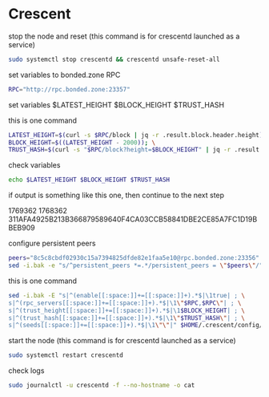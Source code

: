 # Crescent



stop the node and reset (this command is for crescentd launched as a service)

```bash
sudo systemctl stop crescentd && crescentd unsafe-reset-all
```

set variables to bonded.zone RPC

```bash
RPC="http://rpc.bonded.zone:23357"
```

set variables $LATEST\_HEIGHT $BLOCK\_HEIGHT $TRUST\_HASH

this is one command

```bash
LATEST_HEIGHT=$(curl -s $RPC/block | jq -r .result.block.header.height); \
BLOCK_HEIGHT=$((LATEST_HEIGHT - 2000)); \
TRUST_HASH=$(curl -s "$RPC/block?height=$BLOCK_HEIGHT" | jq -r .result.block_id.hash)
```

check variables

```bash
echo $LATEST_HEIGHT $BLOCK_HEIGHT $TRUST_HASH
```

if output is something like this one, then continue to the next step

1769362 1768362 311AFA4925B213B366879589640F4CA03CCB58841DBE2CE85A7FC1D19BBEB909

configure persistent peers

```bash
peers="8c5c8cbdf02930c15a7394825dfde82e1faa5e10@rpc.bonded.zone:23356"
sed -i.bak -e "s/^persistent_peers *=.*/persistent_peers = \"$peers\"/" $HOME/.crescent/config/config.toml
```

this is one command

```bash
sed -i.bak -E "s|^(enable[[:space:]]+=[[:space:]]+).*$|\1true| ; \
s|^(rpc_servers[[:space:]]+=[[:space:]]+).*$|\1\"$RPC,$RPC\"| ; \
s|^(trust_height[[:space:]]+=[[:space:]]+).*$|\1$BLOCK_HEIGHT| ; \
s|^(trust_hash[[:space:]]+=[[:space:]]+).*$|\1\"$TRUST_HASH\"| ; \
s|^(seeds[[:space:]]+=[[:space:]]+).*$|\1\"\"|" $HOME/.crescent/config/config.toml
```

start the node (this command is for crescentd launched as a service)

```bash
sudo systemctl restart crescentd
```

check logs

```bash
sudo journalctl -u crescentd -f --no-hostname -o cat
```
